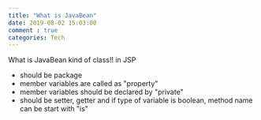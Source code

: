 ```yaml
---
title: "What is JavaBean"
date: 2019-08-02 15:03:00
comment : true
categories: Tech
---
```


What is JavaBean
kind of class!! in JSP
- should be package
- member variables are called as "property"
- member variables should be declared by "private"
- should be setter, getter and if type of variable is boolean, method name can be start with "is"
